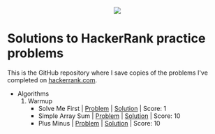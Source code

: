 <p align="center"><a href="https://www.hackerrank.com/marinskiy"><img src="https://i0.wp.com/gradsingames.com/wp-content/uploads/2016/05/856771_668224053197841_1943699009_o.png" ></a></p>

# Solutions to HackerRank practice problems
This is the GitHub repository where I save copies of the problems I've completed on [hackerrank.com](https://www.hackerrank.com/).


- Algorithms
    01. Warmup
        - Solve Me First | [Problem](https://www.hackerrank.com/challenges/solve-me-first/problem) | [Solution](https://github.com/drew3k/hackerrank/blob/main/Algorithms/SolveMeFirst.go) | Score: 1
        - Simple Array Sum | [Problem](https://www.hackerrank.com/challenges/simple-array-sum/problem) | [Solution](https://github.com/drew3k/hackerrank/blob/main/Algorithms/SimpleArraySum.go) | Score: 10
        - Plus Minus | [Problem](https://www.hackerrank.com/challenges/plus-minus/problem) | [Solution](https://github.com/drew3k/hackerrank/blob/main/Algorithms/PlusMinus.go) | Score: 10
